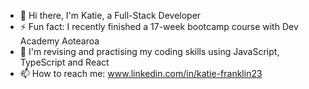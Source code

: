 - 👋 Hi there, I'm Katie, a Full-Stack Developer
- ⚡ Fun fact: I recently finished a 17-week bootcamp course with Dev Academy Aotearoa
- 🌱 I'm revising and practising my coding skills using JavaScript, TypeScript and React
- 📫 How to reach me: www.linkedin.com/in/katie-franklin23 


